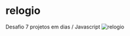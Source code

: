 # relogio
Desafio 7 projetos em  dias / Javascript
![relogio](https://github.com/Grasyynha/relogio/assets/45572377/489f8806-0746-476e-8d00-729501049f43)
